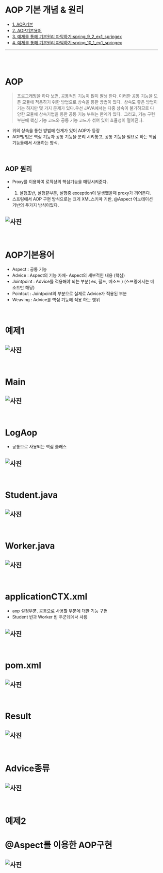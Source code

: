# AOP 기본 개념 & 원리

* [1. AOP기본](#AOP)
* [2. AOP기본용어](#AOP기본용어)
* [3. 예제를 통해 기본원리 파악하기:spring_9_2_ex1_springex](#예제1)
* [4. 예제를 통해 기본원리 파악하기:spring_10_1_ex1_springex](#예제2)

<hr/>

<br/>
<br/>

# AOP

> 프로그래밍을 하다 보면, 공통적인 기능이 많이 발생 한다. 이러한 공통 기능을 모든 모듈에 적용하기 위한 방법으로 상속을 통한 방법이 있다.
  상속도 좋은 방법이기는 하지만 몇 가지 문제가 있다.우선 JAVA에서는 다중 상속이 불가하므로 다양한 모듈에 상속기법을 통한 공통 기능 부여는 한계가 있다.
  그리고, 기능 구현부분에 핵심 기능 코드와 공통 기능 코드가 섞여 있어 효율성이 떨어진다.
- 위의 상속을 통한 방법에 한계가 있어 AOP가 등장
- AOP방법은 핵심 기능과 공통 기능을 분리 시켜놓고, 공통 기능을 필요로 하는 핵심 기능들에서 사용하는 방식.


<br/>

## AOP 원리
- Proxy를 이용하여 로직상의 핵심기능을 매핑시켜준다.
- 1. 실행초반, 실행끝부분, 실행중 exception이 발생했을때 proxy가 끼어든다.
- 스프링에서 AOP 구현 방식으로는 크게 XML스키마 기반, @Aspect 어노테이션 기반의 두가지 방식이있다.
## ![사진](https://github.com/leedongjoon121/SpringFramework_study/blob/lecture11/document_img/theory1.PNG?raw=true)

<br/>

# AOP기본용어
- Aspect : 공통 기능
- Advice : Aspect의 기능 자체- Aspect의 세부적인 내용 (핵심)
- Jointpoint : Advice를 적용해야 되는 부분( ex, 필드, 메소드 ) (스프링에서는 메소드만 해당)
- Pointcut : Jointpoint의 부분으로 실제로 Advice가 적용된 부분
- Weaving : Advice를 핵심 기능에 적용 하는 행위

<br/>

# 예제1
## ![사진](https://github.com/leedongjoon121/SpringFramework_study/blob/lecture11/document_img/theory_AOP2.PNG?raw=true)

<br/>

# Main
## ![사진](https://github.com/leedongjoon121/SpringFramework_study/blob/lecture11/document_img/main.PNG?raw=true)


<br/>

# LogAop 
- 공통으로 사용되는 핵심 클래스
## ![사진](https://github.com/leedongjoon121/SpringFramework_study/blob/lecture11/document_img/LogAop.PNG?raw=true)

<br/>

# Student.java
## ![사진](https://github.com/leedongjoon121/SpringFramework_study/blob/lecture11/document_img/Student.PNG?raw=true)

<br/>

# Worker.java
## ![사진](https://github.com/leedongjoon121/SpringFramework_study/blob/lecture11/document_img/Worker.PNG?raw=true)

<br/>

# applicationCTX.xml
- aop 설정부분, 공통으로 사용할 부분에 대한 기능 구현
- Student 빈과 Worker 빈 두군데에서 사용
## ![사진](https://github.com/leedongjoon121/SpringFramework_study/blob/lecture11/document_img/applicationCTX_xml.PNG?raw=true)

<br/>

# pom.xml
## ![사진](https://github.com/leedongjoon121/SpringFramework_study/blob/lecture11/document_img/pom_xml.PNG?raw=true)

<br/>

# Result
## ![사진](https://github.com/leedongjoon121/SpringFramework_study/blob/lecture11/document_img/result.PNG?raw=true)


<br/>

# Advice종류
## ![사진](https://github.com/leedongjoon121/SpringFramework_study/blob/lecture11/document_img/theory_AOP3.PNG?raw=true)

<br/>

# 예제2
# @Aspect를 이용한 AOP구현
## ![사진](https://github.com/leedongjoon121/SpringFramework_study/blob/lecture11/document_img/10-1_theory.PNG?raw=true)


